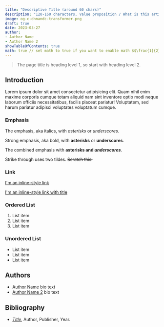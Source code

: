 ```yaml
---
title: "Descriptive Title (around 60 chars)"
description: "120-160 characters, Value proposition / What is this article about? What will I learn? What will I gain from reading?"
image: og-c-dnnandc-transformer.png  
draft: true
date: 2023-03-27
author: 
- Author Name 
- Author Name 2
showTableOfContents: true
math: true // set math to true if you want to enable math $$\frac{1}{2}$$
---
```

 
> The page title is heading level 1, so start with heading level 2.

## Introduction

Lorem ipsum dolor sit amet consectetur adipisicing elit. Quam nihil enim maxime corporis cumque totam aliquid nam sint inventore optio modi neque laborum officiis necessitatibus, facilis placeat pariatur! Voluptatem, sed harum pariatur adipisci voluptates voluptatum cumque.

### Emphasis

The emphasis, aka italics, with _asterisks_ or _underscores_.

Strong emphasis, aka bold, with **asterisks** or **underscores**.

The combined emphasis with **asterisks and _underscores_**.

Strike through uses two tildes. ~~Scratch this.~~

### Link

[I'm an inline-style link](https://www.google.com)

[I'm an inline-style link with title](https://www.google.com "Google's Homepage")

### Ordered List

1. List item
2. List item
3. List item

### Unordered List

- List item
- List item
- List item

## Authors

- [Author Name](optional-link.html) bio text
- [Author Name 2](optional-link.html)  bio text

## Bibliography 
* [*Title*](url), Author, Publisher, Year.

